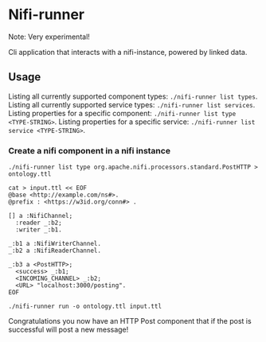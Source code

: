 # Nifi-runner

Note: Very experimental!

Cli application that interacts with a nifi-instance, powered by linked data.

## Usage

Listing all currently supported component types: `./nifi-runner list types`.
Listing all currently supported service types: `./nifi-runner list services`.
Listing properties for a specific component: `./nifi-runner list type <TYPE-STRING>`.
Listing properties for a specific service: `./nifi-runner list service <TYPE-STRING>`.

### Create a nifi component in a nifi instance

```shell
./nifi-runner list type org.apache.nifi.processors.standard.PostHTTP > ontology.ttl

cat > input.ttl << EOF
@base <http://example.com/ns#>.
@prefix : <https://w3id.org/conn#> .

[] a :NifiChannel;
  :reader _:b2;
  :writer _:b1.

_:b1 a :NifiWriterChannel.
_:b2 a :NifiReaderChannel.

_:b3 a <PostHTTP>;
  <success> _:b1;  
  <INCOMING_CHANNEL> _:b2;
  <URL> "localhost:3000/posting".
EOF 

./nifi-runner run -o ontology.ttl input.ttl
```

Congratulations you now have an HTTP Post component that if the post is successful will post a new message!



